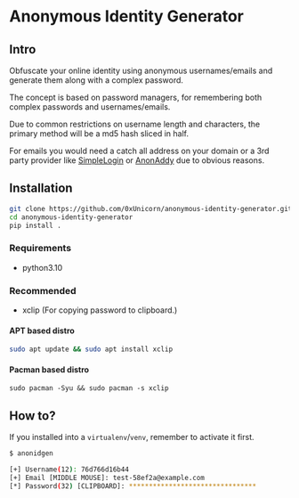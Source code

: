 # Anonymous Identity Generator

## Intro

Obfuscate your online identity using anonymous usernames/emails and generate them along with a complex password.

The concept is based on password managers, for remembering both complex passwords and usernames/emails.

Due to common restrictions on username length and characters, the primary method will be a md5 hash sliced in half.

For emails you would need a catch all address on your domain or a 3rd party provider like [SimpleLogin](https://simplelogin.io) or [AnonAddy](https://anonaddy.com) due to obvious reasons.

## Installation

```bash
git clone https://github.com/0xUnicorn/anonymous-identity-generator.git
cd anonymous-identity-generator
pip install .
```

### Requirements

- python3.10

### Recommended

- xclip (For copying password to clipboard.)

#### APT based distro

```bash
sudo apt update && sudo apt install xclip
```

#### Pacman based distro

```
sudo pacman -Syu && sudo pacman -s xclip
```
## How to?

If you installed into a `virtualenv`/`venv`, remember to activate it first.

```bash
$ anonidgen

[+] Username(12): 76d766d16b44
[+] Email [MIDDLE MOUSE]: test-58ef2a@example.com
[*] Password(32) [CLIPBOARD]: ********************************
```
